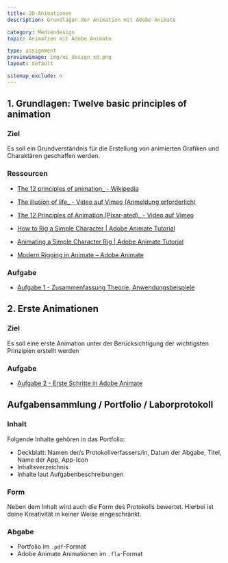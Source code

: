 ```yaml
---
title: 2D-Animationen
description: Grundlagen der Animation mit Adobe Animate

category: Mediendesign
topic: Animation mit Adobe Animate

type: assignment
previewimage: img/ui_design_xd.png
layout: default

sitemap_exclude: n
---
```



## 1. Grundlagen: Twelve basic principles of animation


### Ziel

Es soll ein Grundverständnis für die Erstellung von animierten Grafiken und Charaktären geschaffen werden.

### Ressourcen
- [The 12 principles of animation_ - Wikipedia](https://en.wikipedia.org/wiki/Twelve_basic_principles_of_animation)
- [The illusion of life_ - Video auf Vimeo (Anmeldung erforderlich)](https://vimeo.com/93206523)
- [The 12 Principles of Animation (Pixar-ated)_ - Video auf Vimeo](https://vimeo.com/207384652)

- [How to Rig a Simple Character | Adobe Animate Tutorial](https://www.youtube.com/watch?v=EetloQGJ2yM)
- [Animating a Simple Character Rig | Adobe Animate Tutorial](https://www.youtube.com/watch?v=zIorj6p813I)
- [Modern Rigging in Animate – Adobe Animate](https://www.youtube.com/playlist?list=PLYeXZOOCIwCsWRz47tTaSdL9gCIh5rdXL)

### Aufgabe
* [Aufgabe 1 - Zusammenfassung Theorie, Anwendungsbeispiele](20_animation_theory.md)


## 2. Erste Animationen

### Ziel

Es soll eine erste Animation unter der Berücksichtigung der wichtigsten Prinzipien erstellt werden

### Aufgabe
* [Aufgabe 2 - Erste Schritte in Adobe Animate](25_animation_basics.md)


## Aufgabensammlung / Portfolio / Laborprotokoll

### Inhalt
Folgende Inhalte gehören in das Portfolio:
* Deckblatt: Namen der/s Protokollverfassers/in, Datum der Abgabe, Titel, Name der App, App-Icon 
* Inhaltsverzeichnis
* Inhalte laut Aufgabenbeschreibungen

### Form
Neben dem Inhalt wird auch die Form des Protokolls bewertet. Hierbei ist deine Kreativität in keiner Weise eingeschränkt.

### Abgabe
- Portfolio im `.pdf`-Format
- Adobe Animate Animationen im `.fla`-Format
